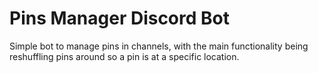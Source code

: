 # Pins Manager Discord Bot

Simple bot to manage pins in channels, with the main functionality being reshuffling pins around so a pin is at a specific location.
